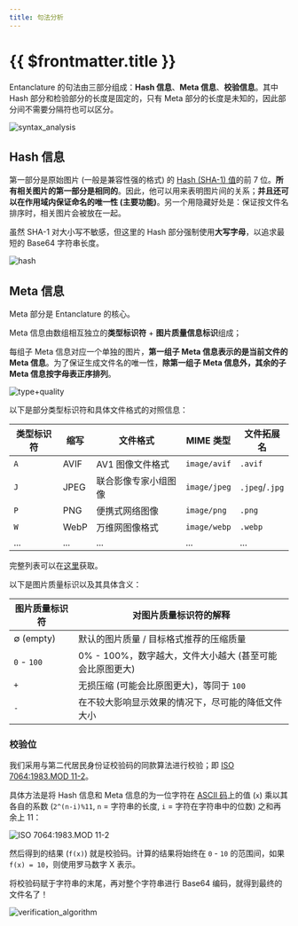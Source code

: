 ```yaml
---
title: 句法分析
---
```


# {{ $frontmatter.title }}

Entanclature 的句法由三部分组成：**Hash 信息**、**Meta 信息**、**校验信息**。其中 Hash 部分和检验部分的长度是固定的，只有 Meta 部分的长度是未知的，因此部分间不需要分隔符也可以区分。

![syntax_analysis](/images/4_syntax_analysis.png)

## Hash 信息

第一部分是原始图片 (一般是兼容性强的格式) 的 [Hash (SHA-1) 值](https://zh.wikipedia.org/wiki/SHA-1)的前 7 位。**所有相关图片的第一部分是相同的**。因此，他可以用来表明图片间的关系；**并且还可以在作用域内保证命名的唯一性 (主要功能)**。另一个用隐藏好处是：保证按文件名排序时，相关图片会被放在一起。

虽然 SHA-1 对大小写不敏感，但这里的 Hash 部分强制使用**大写字母**，以追求最短的 Base64 字符串长度。

![hash](/images/5_hash.png)

## Meta 信息

Meta 部分是 Entanclature 的核心。

Meta 信息由数组相互独立的**类型标识符** + **图片质量信息标识**组成；

每组子 Meta 信息对应一个单独的图片，**第一组子 Meta 信息表示的是当前文件的 Meta 信息**。为了保证生成文件名的唯一性，**除第一组子 Meta 信息外，其余的子 Meta 信息按字母表正序排列**。

![type+quality](/images/6_type+quality.png)

以下是部分类型标识符和具体文件格式的对照信息：

| 类型标识符 | 缩写 | 文件格式             | MIME 类型    | 文件拓展名     |
| ---------- | ---- | -------------------- | ------------ | -------------- |
| `A`        | AVIF | AV1 图像文件格式     | `image/avif` | `.avif`        |
| `J`        | JPEG | 联合影像专家小组图像 | `image/jpeg` | `.jpeg`/`.jpg` |
| `P`        | PNG  | 便携式网络图像       | `image/png`  | `.png`         |
| `W`        | WebP | 万维网图像格式       | `image/webp` | `.webp`        |
| ...        | ...  | ...                  | ...          | ...            |

完整列表可以在[这里](/2-function/2-available-type)获取。

以下是图片质量标识以及其具体含义：

| 图片质量标识符 | 对图片质量标识符的解释                                   |
| -------------- | -------------------------------------------------------- |
| ∅ (empty)      | 默认的图片质量 / 目标格式推荐的压缩质量                  |
| `0` - `100`    | 0% - 100%，数字越大，文件大小越大 (甚至可能会比原图更大) |
| `+`            | 无损压缩 (可能会比原图更大)，等同于 `100`                |
| `-`            | 在不较大影响显示效果的情况下，尽可能的降低文件大小       |

### 校验位

我们采用与第二代居民身份证校验码的同款算法进行校验；即 [ISO 7064:1983.MOD 11-2](https://en.wikipedia.org/wiki/ISO/IEC_7064)。

具体方法是将 Hash 信息和 Meta 信息的为一位字符在 [ASCII 码](https://zh.wikipedia.org/wiki/ASCII)上的值 (`x`) 乘以其各自的系数 (`2^(n-i)%11`, `n` = 字符串的长度, `i` = 字符在字符串中的位数) 之和再余上 11：

![ISO 7064:1983.MOD 11-2](/images/iso_7064_1983_mod11_2.png)

然后得到的结果 (`f(x)`) 就是校验码。计算的结果将始终在 `0` - `10` 的范围间，如果 `f(x) = 10`，则使用罗马数字 X 表示。

将校验码赋于字符串的末尾，再对整个字符串进行 Base64 编码，就得到最终的文件名了！

![verification_algorithm](/images/7_verification_algorithm.png)
